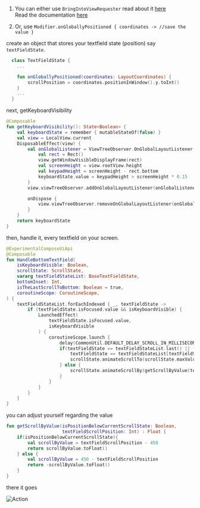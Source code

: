 1. You can either use ``BringIntoViewRequester`` read about it [here](https://medium.com/tech-takeaways/automatic-scrolling-to-composable-on-focus-change-with-bringintoviewrequester-in-jetpack-compose-bdeb72242bac)  
Read the documentation [here](https://developer.android.com/reference/kotlin/androidx/compose/foundation/relocation/BringIntoViewRequester)

2. Or, use ``Modifier.onGloballyPositioned { coordinates -> //save the value }``

create an object that stores your textfield state (position) say `textFieldState`.


```kotlin
  class TextFieldState {
    ...  

    fun onGloballyPositioned(coordinates: LayoutCoordinates) {
        scrollPosition = coordinates.positionInWindow().y.toInt()   
    }
    ...
  }

```

next, getKeyboardVisibility

```kotlin
@Composable
fun getKeyboardVisibility(): State<Boolean> {
    val keyboardState = remember { mutableStateOf(false) }
    val view = LocalView.current
    DisposableEffect(view) {
        val onGlobalListener = ViewTreeObserver.OnGlobalLayoutListener {
            val rect = Rect()
            view.getWindowVisibleDisplayFrame(rect)
            val screenHeight = view.rootView.height
            val keypadHeight = screenHeight - rect.bottom
            keyboardState.value = keypadHeight > screenHeight * 0.15
        }
        view.viewTreeObserver.addOnGlobalLayoutListener(onGlobalListener)

        onDispose {
            view.viewTreeObserver.removeOnGlobalLayoutListener(onGlobalListener)
        }
    }
    return keyboardState
}
```

then, handle it, every textfield on your screen.

```kotlin
@ExperimentalComposeUiApi
@Composable
fun HandleBottomTextField(
    isKeyboardVisible: Boolean,
    scrollState: ScrollState,
    vararg textFieldStateList: BaseTextFieldState,
    bottomInset: Int,
    isTheLastScrollToBottom: Boolean = true,
    coroutineScope: CoroutineScope,
) {
    textFieldStateList.forEachIndexed { _, textFieldState ->
        if (textFieldState.isFocused.value && isKeyboardVisible) {
            LaunchedEffect(
                textFieldState.isFocused.value,
                isKeyboardVisible
            ) {
                coroutineScope.launch {
                    delay(CommonUtil.DEFAULT_DELAY_SCROLL_IN_MILLISECONDS)
                    if(textFieldState == textFieldStateList.last() ||
                        textFieldState == textFieldStateList[textFieldStateList.lastIndex-1]){
                        scrollState.animateScrollTo(scrollState.maxValue)
                    } else {
                        scrollState.animateScrollBy(getScrollByValue(textFieldState.scrollPosition > 450, textFieldState.scrollPosition))
                    }
                }
            }
        }
    }
}
```
you can adjust yourself regarding the value
```kotlin
fun getScrollByValue(isPositionBelowCurrentScrollState: Boolean,
                     textFieldScrollPosition: Int) : Float {
    if(isPositionBelowCurrentScrollState){
        val scrollByValue = textFieldScrollPosition - 450
        return scrollByValue.toFloat()
    } else {
        val scrollByValue = 450 - textFieldScrollPosition
        return -scrollByValue.toFloat()
    }
}
```

there it goes  

![Action](https://i.postimg.cc/7ZvrhHNt/Record-2022-02-04-16-07-43-753.gif)
